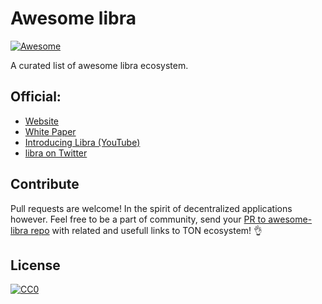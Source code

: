 # Awesome libra
[![Awesome](https://awesome.re/badge.svg)](https://awesome.re)

A curated list of awesome libra ecosystem.

## Official:

- [Website](https://libra.org)
- [White Paper](https://libra.org/en-US/white-paper/)
- [Introducing Libra (YouTube)](https://www.youtube.com/watch?time_continue=1&v=4zw-jpVFKMY)
- [libra on Twitter](https://twitter.com/search/libra)

## Contribute

Pull requests are welcome! In the spirit of decentralized applications however.
Feel free to be a part of community, send your [PR to awesome-libra repo](https://github.com/copperbits/awesome-libra/edit/master/README.md) with related and usefull links to TON ecosystem! 👌

## License

[![CC0](http://mirrors.creativecommons.org/presskit/buttons/88x31/svg/cc-zero.svg)](http://creativecommons.org/publicdomain/zero/1.0)
